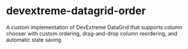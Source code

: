 # devextreme-datagrid-order
A custom implementation of DevExtreme DataGrid that supports column chooser with custom ordering, drag-and-drop column reordering, and automatic state saving.
